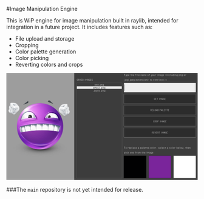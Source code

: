 #Image Manipulation Engine

This is WiP engine for image manipulation built in raylib, intended for integration in a future project. It includes features such as:
- File upload and storage
- Cropping
- Color palette generation
- Color picking
- Reverting colors and crops

![example image](example.png)

###The ``main`` repository is not yet intended for release.
